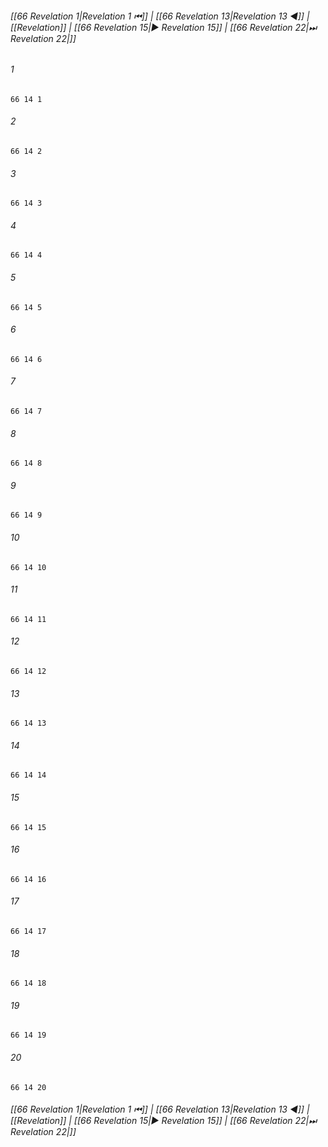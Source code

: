 
###### [[66 Revelation 1|Revelation 1 ⏮]] | [[66 Revelation 13|Revelation 13 ◀]] | [[Revelation]] | [[66 Revelation 15|▶ Revelation 15]] | [[66 Revelation 22|⏭ Revelation 22|]]

###### 1
``` verse
66 14 1 
```
###### 2
``` verse
66 14 2 
```
###### 3
``` verse
66 14 3 
```
###### 4
``` verse
66 14 4 
```
###### 5
``` verse
66 14 5 
```
###### 6
``` verse
66 14 6 
```
###### 7
``` verse
66 14 7 
```
###### 8
``` verse
66 14 8 
```
###### 9
``` verse
66 14 9 
```
###### 10
``` verse
66 14 10 
```
###### 11
``` verse
66 14 11 
```
###### 12
``` verse
66 14 12 
```
###### 13
``` verse
66 14 13 
```
###### 14
``` verse
66 14 14 
```
###### 15
``` verse
66 14 15 
```
###### 16
``` verse
66 14 16 
```
###### 17
``` verse
66 14 17 
```
###### 18
``` verse
66 14 18 
```
###### 19
``` verse
66 14 19 
```
###### 20
``` verse
66 14 20 
```

###### [[66 Revelation 1|Revelation 1 ⏮]] | [[66 Revelation 13|Revelation 13 ◀]] | [[Revelation]] | [[66 Revelation 15|▶ Revelation 15]] | [[66 Revelation 22|⏭ Revelation 22|]]

